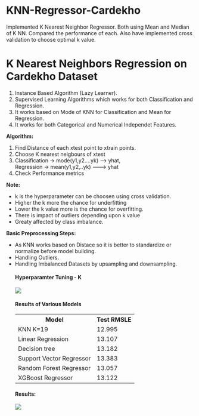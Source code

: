 # KNN-Regressor-Cardekho
Implemented K Nearest Neighbor Regressor. Both using Mean and Median of K NN. Compared the performance of each. Also have implemented cross validation to choose optimal k value.
# K Nearest Neighbors Regression on Cardekho Dataset
<ol>
<li> Instance Based Algorithm (Lazy Learner).</li>
<li> Supervised Learning Algorithms which works for both Classification and Regression. </li>
<li> It works based on Mode of KNN for Classification and Mean for Regression.</li>
<li> It works for both Categorical and Numerical Independet Features. </li>
</ol>

<b> Algorithm: </b>
<ol>
<li> Find Distance of each xtest point to xtrain points. </li>
<li> Choose K nearest neigbours of xtest </li>
<li> Classification -> mode(y1,y2....yk) --> yhat, 
<br> Regression -> mean(y1,y2,..yk) ---> yhat </li>
<li> Check Performance metrics </li>
</ol>

<b>Note: </b>
<ul>
<li> k is the hyperparameter can be choosen using cross validation. </li>
<li> Higher the k more the chance for underfitting </li>
<li> Lower the k value more is the chance for overfitting. </li>
<li> There is impact of outliers depending upon k value </li>
<li> Greaty affected by class imbalance. </li>

</ul>

<b> Basic Preprocessing Steps: </b>
<ul>
<li> As KNN works based on Distace so it is better to standardize or normalize before model building. </li>
<li> Handling Outliers. </li>
<li> Handling Imbalanced Datasets by upsampling and downsampling. </li>

<h4> Hyperparamter Tuning - K </h4>
<img src = "https://user-images.githubusercontent.com/69851775/206198435-ff5968b9-8a70-4075-8c8c-045bf1e14782.png"></img>

<h4> Results of Various Models</h4>
<table>
  <tr>
    <th>Model</th>
    <th>Test RMSLE</th>
  </tr>
  <tr>
    <td>KNN K=19</td>
    <td>12.995</td>
  </tr>
  <tr>
    <td>Linear Regression</td>
    <td>13.107</td>
  </tr>
  <tr>
    <td>Decision tree</td>
    <td>13.182</td>
  </tr>
  <tr>
    <td>Support Vector Regressor</td>
    <td>13.383</td>
  </tr>
  <tr>
    <td>Random Forest Regressor</td>
    <td>13.057</td>
  </tr>
  <tr>
    <td>XGBoost Regressor</td>
    <td>13.122</td>
  </tr>
</table>

<h4> Results: </h4>
<img src = "https://user-images.githubusercontent.com/69851775/206237358-3172afa9-9120-4fe1-b4bf-ff769155acab.png"></img>

